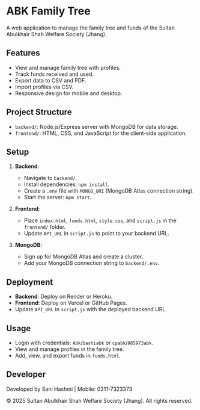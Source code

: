 # ABK Family Tree

A web application to manage the family tree and funds of the Sultan Abulkhair Shah Welfare Society (Jhang).

## Features
- View and manage family tree with profiles.
- Track funds received and used.
- Export data to CSV and PDF.
- Import profiles via CSV.
- Responsive design for mobile and desktop.

## Project Structure
- `backend/`: Node.js/Express server with MongoDB for data storage.
- `frontend/`: HTML, CSS, and JavaScript for the client-side application.

## Setup
1. **Backend**:
   - Navigate to `backend/`.
   - Install dependencies: `npm install`.
   - Create a `.env` file with `MONGO_URI` (MongoDB Atlas connection string).
   - Start the server: `npm start`.

2. **Frontend**:
   - Place `index.html`, `funds.html`, `style.css`, and `script.js` in the `frontend/` folder.
   - Update `API_URL` in `script.js` to point to your backend URL.

3. **MongoDB**:
   - Sign up for MongoDB Atlas and create a cluster.
   - Add your MongoDB connection string to `backend/.env`.

## Deployment
- **Backend**: Deploy on Render or Heroku.
- **Frontend**: Deploy on Vercel or GitHub Pages.
- Update `API_URL` in `script.js` with the deployed backend URL.

## Usage
- Login with credentials: `Abk`/`bastiabk` or `cpabk`/`985973abk`.
- View and manage profiles in the family tree.
- Add, view, and export funds in `funds.html`.

## Developer
Developed by Sani Hashmi | Mobile: 0311-7323373

© 2025 Sultan Abulkhair Shah Welfare Society (Jhang). All rights reserved.